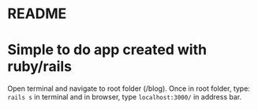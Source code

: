 # README

# Simple to do app created with ruby/rails

Open terminal and navigate to root folder (/blog). Once in root folder, type: `rails s` in terminal and in browser, type `localhost:3000/` in address bar.
